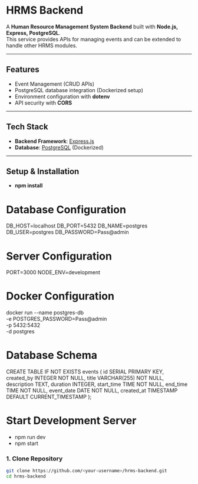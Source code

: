 # HRMS Backend

A **Human Resource Management System Backend** built with **Node.js, Express, PostgreSQL**.  
This service provides APIs for managing events and can be extended to handle other HRMS modules.

---

##  Features

- Event Management (CRUD APIs)
- PostgreSQL database integration (Dockerized setup)
- Environment configuration with **dotenv**
- API security with **CORS**

---

##  Tech Stack

- **Backend Framework**: [Express.js](https://expressjs.com/)
- **Database**: [PostgreSQL](https://www.postgresql.org/) (Dockerized)


---

##  Setup & Installation

- **npm install**

# Database Configuration
DB_HOST=localhost
DB_PORT=5432
DB_NAME=postgres
DB_USER=postgres
DB_PASSWORD=Pass@admin

# Server Configuration
PORT=3000
NODE_ENV=development

# Docker Configuration
docker run --name postgres-db \
  -e POSTGRES_PASSWORD=Pass@admin \
  -p 5432:5432 \
  -d postgres

# Database Schema
CREATE TABLE IF NOT EXISTS events (
    id SERIAL PRIMARY KEY,
    created_by INTEGER NOT NULL,
    title VARCHAR(255) NOT NULL,
    description TEXT,
    duration INTEGER,
    start_time TIME NOT NULL,
    end_time TIME NOT NULL,
    event_date DATE NOT NULL,
    created_at TIMESTAMP DEFAULT CURRENT_TIMESTAMP
);

# Start Development Server
 - npm run dev 
 - npm start



### 1. Clone Repository
```bash
git clone https://github.com/<your-username>/hrms-backend.git
cd hrms-backend
